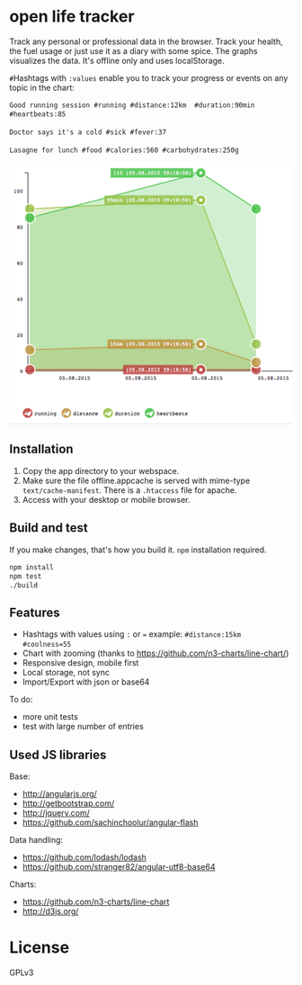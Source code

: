 open life tracker
=================
Track any personal or professional data in the browser. Track your health, the fuel usage or just use it as a diary with some spice. The graphs visualizes the data. It's offline only and uses localStorage. 

`#`Hashtags with `:values` enable you to track your progress or events on any topic in the chart: 

    Good running session #running #distance:12km  #duration:90min #heartbeats:85
    
    Doctor says it's a cold #sick #fever:37  

    Lasagne for lunch #food #calories:560 #carbohydrates:250g
![Demo Chart](doc-chart.png)

## Installation
1. Copy the app directory to your webspace. 
2. Make sure the file offline.appcache is served with mime-type `text/cache-manifest`. There is a `.htaccess` file for apache.
3. Access with your desktop or mobile browser. 


## Build and test
If you make changes, that's how you build it. `npm` installation required.

    npm install
    npm test
    ./build

## Features
- Hashtags with values using `:` or `=` example: `#distance:15km #coolness=55`
- Chart with zooming (thanks to https://github.com/n3-charts/line-chart/)
- Responsive design, mobile first
- Local storage, not sync
- Import/Export with json or base64

To do: 
- more unit tests
- test with large number of entries

## Used JS libraries
Base:
 * http://angularjs.org/
 * http://getbootstrap.com/
 * http://jquery.com/
 * https://github.com/sachinchoolur/angular-flash
 
Data handling:
 * https://github.com/lodash/lodash
 * https://github.com/stranger82/angular-utf8-base64 

Charts:
 * https://github.com/n3-charts/line-chart
 * http://d3js.org/



# License

GPLv3